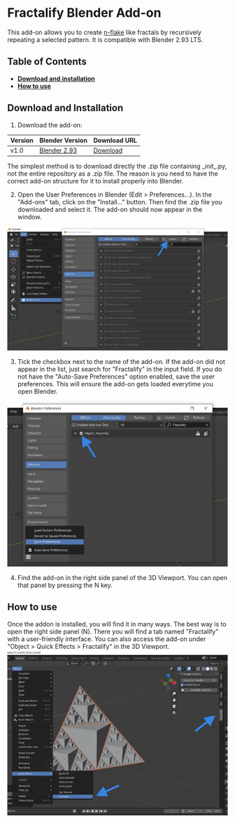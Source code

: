 # Fractalify Blender Add-on
This add-on allows you to create [n-flake](https://en.wikipedia.org/wiki/N-flake) like fractals by recursively repeating a selected pattern. It is compatible with Blender 2.93 LTS.

## Table of Contents

- [**Download and installation**](#download-and-installation)
- [**How to use**](#how-to-use)

## Download and Installation
1. Download the add-on:

|Version|Blender Version|Download URL|
|---|---|---|
|v1.0 |[Blender 2.93](https://www.blender.org/download/releases/2-93/)|[Download](https://github.com/DaraJKong/Fractalify/releases/tag/v1.0)|

The simplest method is to download directly the .zip file containing \__init__.py, not the entire repository as a .zip file. The reason is you need to have the correct add-on structure for it to install properly into Blender.

2. Open the User Preferences in Blender (Edit > Preferences...). In the "Add-ons" tab, click on the "Install..." button. Then find the .zip file you downloaded and select it. The add-on should now appear in the window.
<img src="https://github.com/DaraJKong/Fractalify/blob/4bafc4a4c14ef315d55df9bbb3410e553ab99054/docs/BlenderUserPreferences.png" width="700" alt="User Preferences">

3. Tick the checkbox next to the name of the add-on. If the add-on did not appear in the list, just search for "Fractalify" in the input field. If you do not have the "Auto-Save Preferences" option enabled, save the user preferences. This will ensure the add-on gets loaded everytime you open Blender.
<img src="https://github.com/DaraJKong/Fractalify/blob/4bafc4a4c14ef315d55df9bbb3410e553ab99054/docs/BlenderEnableAddon.png" width="700" alt="Enable Addon">

4. Find the add-on in the right side panel of the 3D Viewport. You can open that panel by pressing the N key.

## How to use

Once the addon is installed, you will find it in many ways. The best way is to open the right side panel (N). There you will find a tab named "Fractalify" with a user-friendly interface. You can also access the add-on under "Object > Quick Effects > Fractalify" in the 3D Viewport.
<img src="https://github.com/DaraJKong/Fractalify/blob/d6a403c14193a9e3ef851955d3e1ba220077f452/docs/HowToFindAddon.png" width="700" alt="Find Addon">

